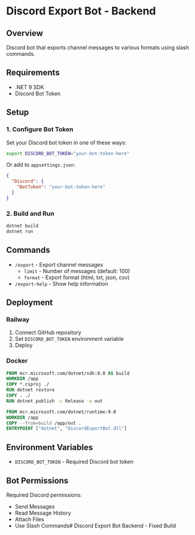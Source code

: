 # Discord Export Bot - Backend

## Overview
Discord bot that exports channel messages to various formats using slash commands.

## Requirements
- .NET 9 SDK
- Discord Bot Token

## Setup

### 1. Configure Bot Token
Set your Discord bot token in one of these ways:
```bash
export DISCORD_BOT_TOKEN="your-bot-token-here"
```
Or add to `appsettings.json`:
```json
{
  "Discord": {
    "BotToken": "your-bot-token-here"
  }
}
```

### 2. Build and Run
```bash
dotnet build
dotnet run
```

## Commands
- `/export` - Export channel messages
  - `limit` - Number of messages (default: 100)
  - `format` - Export format (html, txt, json, csv)
- `/export-help` - Show help information

## Deployment

### Railway
1. Connect GitHub repository
2. Set `DISCORD_BOT_TOKEN` environment variable
3. Deploy

### Docker
```dockerfile
FROM mcr.microsoft.com/dotnet/sdk:9.0 AS build
WORKDIR /app
COPY *.csproj ./
RUN dotnet restore
COPY . ./
RUN dotnet publish -c Release -o out

FROM mcr.microsoft.com/dotnet/runtime:9.0
WORKDIR /app
COPY --from=build /app/out .
ENTRYPOINT ["dotnet", "DiscordExportBot.dll"]
```

## Environment Variables
- `DISCORD_BOT_TOKEN` - Required Discord bot token

## Bot Permissions
Required Discord permissions:
- Send Messages
- Read Message History
- Attach Files
- Use Slash Commands# Discord Export Bot Backend - Fixed Build
